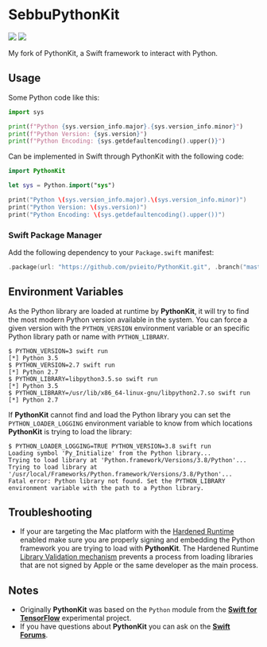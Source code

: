 
#  SebbuPythonKit
[![](https://img.shields.io/endpoint?url=https%3A%2F%2Fswiftpackageindex.com%2Fapi%2Fpackages%2Fpvieito%2FPythonKit%2Fbadge%3Ftype%3Dswift-versions)](https://swiftpackageindex.com/pvieito/PythonKit)
[![](https://img.shields.io/endpoint?url=https%3A%2F%2Fswiftpackageindex.com%2Fapi%2Fpackages%2Fpvieito%2FPythonKit%2Fbadge%3Ftype%3Dplatforms)](https://swiftpackageindex.com/pvieito/PythonKit)

My fork of PythonKit, a Swift framework to interact with Python.

## Usage

Some Python code like this:

```python
import sys

print(f"Python {sys.version_info.major}.{sys.version_info.minor}")
print(f"Python Version: {sys.version}")
print(f"Python Encoding: {sys.getdefaultencoding().upper()}")
```

Can be implemented in Swift through PythonKit with the following code:

```swift
import PythonKit

let sys = Python.import("sys")

print("Python \(sys.version_info.major).\(sys.version_info.minor)")
print("Python Version: \(sys.version)")
print("Python Encoding: \(sys.getdefaultencoding().upper())")
```

### Swift Package Manager

Add the following dependency to your `Package.swift` manifest:

```swift
.package(url: "https://github.com/pvieito/PythonKit.git", .branch("master")),
```

## Environment Variables

As the Python library are loaded at runtime by **PythonKit**, it will try to find the most modern Python version available in the system. You can force a given version with the `PYTHON_VERSION` environment variable or an specific Python library path or name with `PYTHON_LIBRARY`.

```
$ PYTHON_VERSION=3 swift run
[*] Python 3.5
$ PYTHON_VERSION=2.7 swift run
[*] Python 2.7
$ PYTHON_LIBRARY=libpython3.5.so swift run
[*] Python 3.5
$ PYTHON_LIBRARY=/usr/lib/x86_64-linux-gnu/libpython2.7.so swift run
[*] Python 2.7
```

If **PythonKit** cannot find and load the Python library you can set the `PYTHON_LOADER_LOGGING` environment variable to know from which locations **PythonKit** is trying to load the library:

```
$ PYTHON_LOADER_LOGGING=TRUE PYTHON_VERSION=3.8 swift run
Loading symbol 'Py_Initialize' from the Python library...
Trying to load library at 'Python.framework/Versions/3.8/Python'...
Trying to load library at '/usr/local/Frameworks/Python.framework/Versions/3.8/Python'...
Fatal error: Python library not found. Set the PYTHON_LIBRARY environment variable with the path to a Python library.
```

## Troubleshooting

- If your are targeting the Mac platform with the [Hardened Runtime](https://developer.apple.com/documentation/security/hardened_runtime) enabled make sure you are properly signing and embedding the Python framework you are trying to load with **PythonKit**. The Hardened Runtime [Library Validation mechanism](https://developer.apple.com/documentation/bundleresources/entitlements/com_apple_security_cs_disable-library-validation) prevents a process from loading libraries that are not signed by Apple or the same developer as the main process.


## Notes

- Originally **PythonKit** was based on the `Python` module from the [**Swift for TensorFlow**](https://github.com/tensorflow/swift) experimental project.
- If you have questions about **PythonKit** you can ask on the [**Swift Forums**](https://forums.swift.org/c/related-projects/).
